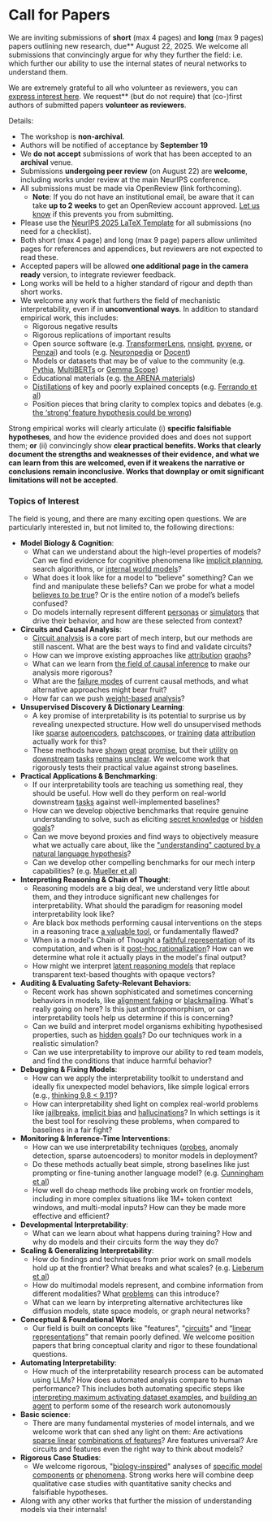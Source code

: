 # Call for Papers
We are inviting submissions of **short** (max 4 pages) and **long** (max 9 pages) papers outlining new research, due** August 22, 2025. We welcome all submissions that convincingly argue for why they further the field: i.e. which further our ability to use the internal states of neural networks to understand them. 

We are extremely grateful to all who volunteer as reviewers, you can [express interest here](https://www.google.com/url?q=https://docs.google.com/forms/d/e/1FAIpQLSdiw1SJllzoTz_nqzDTzTOGb9DV3W_truQyh-WvYj_QGIi7Mg/viewform?usp%3Ddialog&sa=D&source=editors&ust=1752354434669041&usg=AOvVaw0jlDxoIW9HlmI5C2UDgo27). We request** (but do not require) that (co-)first authors of submitted papers **volunteer as reviewers**. 

Details: 
* The workshop is **non-archival**.
* Authors will be notified of acceptance by **September 19**
* We **do not accept** submissions of work that has been accepted to an **archival** venue.
* Submissions **undergoing peer review** (on August 22) are **welcome**, including works under review at the main NeurIPS conference.
* All submissions must be made via OpenReview (link forthcoming).
  * **Note**: If you do not have an institutional email, be aware that it can take **up to 2 weeks** to get an OpenReview account approved. [Let us know](mailto:neurips2025@mechinterpworkshop.com) if this prevents you from submitting.
* Please use the [NeurIPS 2025 LaTeX Template](https://www.google.com/url?q=https://media.neurips.cc/Conferences/NeurIPS2025/Styles.zip&sa=D&source=editors&ust=1752354434670233&usg=AOvVaw01gdP56Zg-osNuyfRZwrN_) for all submissions (no need for a checklist).
* Both short (max 4 page) and long (max 9 page) papers allow unlimited pages for references and appendices, but reviewers are not expected to read these.
* Accepted papers will be allowed **one additional page in the camera ready** version, to integrate reviewer feedback.
* Long works will be held to a higher standard of rigour and depth than short works.
* We welcome any work that furthers the field of mechanistic interpretability, even if in **unconventional ways**. In addition to standard empirical work, this includes:
  * Rigorous negative results
  * Rigorous replications of important results
  * Open source software (e.g. [TransformerLens](https://www.google.com/url?q=https://github.com/neelnanda-io/TransformerLens&sa=D&source=editors&ust=1752354434671059&usg=AOvVaw16cIVGAB4LsTIG5Zu26g6S), [nnsight](https://www.google.com/url?q=https://github.com/ndif-team/nnsight&sa=D&source=editors&ust=1752354434671125&usg=AOvVaw1WcR_eHRt7nqv_oMAMstfJ), [pyvene](https://www.google.com/url?q=https://github.com/stanfordnlp/pyvene/tree/main/pyvene/models/mlp&sa=D&source=editors&ust=1752354434671203&usg=AOvVaw2iv6_sy8ti9sIK-GF0FyUL), or [Penzai](https://www.google.com/url?q=https://github.com/google-deepmind/penzai&sa=D&source=editors&ust=1752354434671285&usg=AOvVaw2cKyaLpdHW45c7UPrq_YRq)) and tools (e.g. [Neuronpedia](https://www.google.com/url?q=http://neuronpedia.org&sa=D&source=editors&ust=1752354434671358&usg=AOvVaw2ATChxfrXbWrOmUQY_ihCd) or [Docent](https://www.google.com/url?q=https://transluce.org/introducing-docent&sa=D&source=editors&ust=1752354434671437&usg=AOvVaw2x1h42FyiLiSlQXB6o56Wl))
  * Models or datasets that may be of value to the community (e.g. [Pythia](https://www.google.com/url?q=https://arxiv.org/abs/2304.01373&sa=D&source=editors&ust=1752354434671576&usg=AOvVaw03NqZx9FUavUSpXPcloN7v), [MultiBERTs](https://www.google.com/url?q=https://arxiv.org/abs/2106.16163&sa=D&source=editors&ust=1752354434671641&usg=AOvVaw2GMjGs2CyrobJgodp8gwC1) or [Gemma Scope](https://www.google.com/url?q=https://arxiv.org/abs/2408.05147&sa=D&source=editors&ust=1752354434671705&usg=AOvVaw1liskjV6V6eiLZCeppHFW3))
  * Educational materials (e.g. [the ARENA materials](https://www.google.com/url?q=https://arena3-chapter1-transformer-interp.streamlit.app/&sa=D&source=editors&ust=1752354434671838&usg=AOvVaw3wO_MrSoC5zlh0LxnNBREN))
  * [Distillations](https://www.google.com/url?q=https://distill.pub/2017/research-debt/&sa=D&source=editors&ust=1752354434671928&usg=AOvVaw2bDE73_ZD_vXp8BpfGh5vv) of key and poorly explained concepts (e.g. [Ferrando et al](https://www.google.com/url?q=https://arxiv.org/abs/2405.00208&sa=D&source=editors&ust=1752354434672039&usg=AOvVaw0oRaZl0vzs2d3a_7o5Mgob))
  * Position pieces that bring clarity to complex topics and debates (e.g. [the ‘strong’ feature hypothesis could be wrong](https://www.google.com/url?q=https://www.alignmentforum.org/posts/tojtPCCRpKLSHBdpn/the-strong-feature-hypothesis-could-be-wrong&sa=D&source=editors&ust=1752354434672252&usg=AOvVaw0BL19bZZ9cXkjEPKMa4_wA))

Strong empirical works will clearly articulate (i) **specific falsifiable hypotheses**, and how the evidence provided does and does not support them; **or** (ii) convincingly show **clear practical benefits. Works that clearly document the strengths and weaknesses of their evidence, and what we can learn from this are welcomed, even if it weakens the narrative or conclusions remain inconclusive. Works that downplay or omit significant limitations will not be accepted**. 
### Topics of Interest
The field is young, and there are many exciting open questions. We are particularly interested in, but not limited to, the following directions: 
* **Model Biology & Cognition**:
  * What can we understand about the high-level properties of models? Can we find evidence for cognitive phenomena like [implicit planning](https://www.google.com/url?q=https://transformer-circuits.pub/2025/attribution-graphs/biology.html%23dives-poems&sa=D&source=editors&ust=1752354434673327&usg=AOvVaw3j6uygr6lrhKBUA1YP9kVT), search algorithms, or [internal world models](https://www.google.com/url?q=https://arxiv.org/abs/2210.13382&sa=D&source=editors&ust=1752354434673429&usg=AOvVaw2SQzDpDA7tTOc7HHHITcLy)?
  * What does it look like for a model to "believe" something? Can we find and manipulate these beliefs? Can we probe for what a model [believes to be true](https://www.google.com/url?q=https://arxiv.org/abs/2310.06824&sa=D&source=editors&ust=1752354434673633&usg=AOvVaw3yk92AwX3De-rhnnsHiOTr)? Or is the entire notion of a model’s beliefs confused?
  * Do models internally represent different [personas](https://www.google.com/url?q=https://arxiv.org/abs/2406.12094&sa=D&source=editors&ust=1752354434673817&usg=AOvVaw1sgSAw-00W8TyS9quT5DTH) or [simulators](https://www.google.com/url?q=https://www.nature.com/articles/s41586-023-06647-8&sa=D&source=editors&ust=1752354434673890&usg=AOvVaw0eDZtQlI6q-Cj_R153zt2V) that drive their behavior, and how are these selected from context?
* **Circuits and Causal Analysis**:
  * [Circuit analysis](https://www.google.com/url?q=https://distill.pub/2020/circuits/zoom-in/&sa=D&source=editors&ust=1752354434674102&usg=AOvVaw2MNeUELFvc0tqYaM6bVZOE) is a core part of mech interp, but our methods are still nascent. What are the best ways to find and validate circuits?
  * How can we improve existing approaches like [attribution](https://www.google.com/url?q=https://arxiv.org/abs/2406.11944&sa=D&source=editors&ust=1752354434674357&usg=AOvVaw1uB5xPgbhLqDjCxv1ytmVD) [graphs](https://www.google.com/url?q=https://transformer-circuits.pub/2025/attribution-graphs/methods.html&sa=D&source=editors&ust=1752354434674443&usg=AOvVaw1ywVjYGiNd0OI0WusjsgU1)?
  * What can we learn from [the field of causal inference](https://www.google.com/url?q=https://arxiv.org/abs/2407.04690&sa=D&source=editors&ust=1752354434674574&usg=AOvVaw1ZkDbD2yNVTX5hPM94W7qC) to make our analysis more rigorous?
  * What are the [failure modes](https://www.google.com/url?q=https://arxiv.org/abs/2307.15771&sa=D&source=editors&ust=1752354434674728&usg=AOvVaw2QQx24jB1PxW1ylVkRbmZY) of current causal methods, and what alternative approaches might bear fruit?
  * How far can we push [weight-based](https://www.google.com/url?q=https://arxiv.org/abs/2301.05217&sa=D&source=editors&ust=1752354434674902&usg=AOvVaw2lTrLWUbNgsRZzngn9GQbN) [analysis](https://www.google.com/url?q=https://arxiv.org/abs/2410.08417&sa=D&source=editors&ust=1752354434674968&usg=AOvVaw3E4u2hEq7C06LLJ1nnAHRN)?
* **Unsupervised Discovery & Dictionary Learning**:
  * A key promise of interpretability is its potential to surprise us by revealing unexpected structure. How well do unsupervised methods like [sparse](https://www.google.com/url?q=https://arxiv.org/abs/2103.15949&sa=D&source=editors&ust=1752354434675262&usg=AOvVaw0YhLrxPt5JZERr99k_LgkO) [autoencoders](https://www.google.com/url?q=https://transformer-circuits.pub/2023/monosemantic-features&sa=D&source=editors&ust=1752354434675355&usg=AOvVaw3tuzRUFhwHLkPclFtmbwaR), [patch](https://www.google.com/url?q=https://arxiv.org/abs/2401.06102&sa=D&source=editors&ust=1752354434675419&usg=AOvVaw2HqDAMtR-2wKNPNBEs0hx5)[scopes](https://www.google.com/url?q=https://arxiv.org/abs/2403.10949v2&sa=D&source=editors&ust=1752354434675470&usg=AOvVaw3kBaPkPbi4ZXPEn9r8VqY1), or [training](https://www.google.com/url?q=https://proceedings.mlr.press/v70/koh17a?ref%3Dhttps://githubhelp.com&sa=D&source=editors&ust=1752354434675552&usg=AOvVaw14a8enrt842ghzE5e-eI9q) [data](https://www.google.com/url?q=https://arxiv.org/abs/2308.03296&sa=D&source=editors&ust=1752354434675618&usg=AOvVaw30qOhs9Y5BKW_vI6qeSo4w) [attribution](https://www.google.com/url?q=https://arxiv.org/abs/2205.11482&sa=D&source=editors&ust=1752354434675683&usg=AOvVaw3N9aU8XZdXGSjdJAbUw5Wj) actually work for this?
  * These methods have [shown](https://www.google.com/url?q=https://transformer-circuits.pub/2024/scaling-monosemanticity/index.html&sa=D&source=editors&ust=1752354434675826&usg=AOvVaw1lFocTRT9dKJLIZD9mVWya) [great](https://www.google.com/url?q=https://transformer-circuits.pub/2025/attribution-graphs/biology.html&sa=D&source=editors&ust=1752354434675901&usg=AOvVaw3jXPb8DyO4NCdd7a_Wmyr7) [promise](https://www.google.com/url?q=https://arxiv.org/abs/2503.10965&sa=D&source=editors&ust=1752354434675975&usg=AOvVaw3reuvO4JGGcQBNRQplafCV), but their [utility](https://www.google.com/url?q=https://arxiv.org/abs/2502.16681&sa=D&source=editors&ust=1752354434676042&usg=AOvVaw3XfQ_OQ788ERSst6IIawZd) [on](https://www.google.com/url?q=https://www.tilderesearch.com/blog/sieve&sa=D&source=editors&ust=1752354434676136&usg=AOvVaw2rZ6UKCasPTUlPjHp1a6vK) [downstream](https://www.google.com/url?q=https://arxiv.org/abs/2501.17148&sa=D&source=editors&ust=1752354434676229&usg=AOvVaw0Zj0SeC2hMYQZEhmMcX0st) [tasks](https://www.google.com/url?q=https://transformer-circuits.pub/2024/features-as-classifiers/index.html&sa=D&source=editors&ust=1752354434676310&usg=AOvVaw0S5Xq-KcexVHCW3m_kTPKQ) [remains](https://www.google.com/url?q=https://arxiv.org/abs/2502.04382&sa=D&source=editors&ust=1752354434676377&usg=AOvVaw0-xTgWf9Pmz4As2F1ZIIzP) [unclear](https://www.google.com/url?q=https://www.alignmentforum.org/posts/4uXCAJNuPKtKBsi28/negative-results-for-saes-on-downstream-tasks&sa=D&source=editors&ust=1752354434676472&usg=AOvVaw1GMjUwciGt_ek3HfdAwhC2). We welcome work that rigorously tests their practical value against strong baselines.
* **Practical Applications & Benchmarking**:
  * If our interpretability tools are teaching us something real, they should be useful. How well do they perform on real-world downstream [tasks](https://www.google.com/url?q=https://www.lesswrong.com/posts/wGRnzCFcowRCrpX4Y/downstream-applications-as-validation-of-interpretability&sa=D&source=editors&ust=1752354434676857&usg=AOvVaw2gQgsn-VKhgfLKoS91jD7G) against well-implemented baselines?
  * How can we develop objective benchmarks that require genuine understanding to solve, such as eliciting [secret knowledge](https://www.google.com/url?q=https://arxiv.org/abs/2505.14352&sa=D&source=editors&ust=1752354434677063&usg=AOvVaw2NrCLHgyLszqye9Km6vmj4) or [hidden goals](https://www.google.com/url?q=https://arxiv.org/abs/2503.10965&sa=D&source=editors&ust=1752354434677130&usg=AOvVaw2GCoG7rf6Hg6FKmberiMFB)?
  * Can we move beyond proxies and find ways to objectively measure what we actually care about, like the ["understanding" captured by a natural language hypothesis](https://www.google.com/url?q=https://arxiv.org/abs/2502.04382&sa=D&source=editors&ust=1752354434677343&usg=AOvVaw0u3P9I3YnRZ5y25cWSBLHB)?
  * Can we develop other compelling benchmarks for our mech interp capabilities? (e.g. [Mueller et al](https://www.google.com/url?q=https://arxiv.org/abs/2504.13151&sa=D&source=editors&ust=1752354434677501&usg=AOvVaw2B5-qvfeE4scnd8-9jkFqo))
* **Interpreting Reasoning & Chain of Thought**:
  * Reasoning models are a big deal, we understand very little about them, and they introduce significant new challenges for interpretability. What should the paradigm for reasoning model interpretability look like?
  * Are black box methods performing causal interventions on the steps in a reasoning trace [a valuable tool](https://www.google.com/url?q=https://arxiv.org/abs/2506.19143&sa=D&source=editors&ust=1752354434677938&usg=AOvVaw1uIg3pIA90NIByQbOvuM3H), or fundamentally flawed?
  * When is a model's Chain of Thought a [faithful representation](https://www.google.com/url?q=https://arxiv.org/abs/2305.04388&sa=D&source=editors&ust=1752354434678087&usg=AOvVaw16XHaHW43-NYqpEm0asE9v) of its computation, and when is it [post-hoc rationalization](https://www.google.com/url?q=https://arxiv.org/abs/2503.08679&sa=D&source=editors&ust=1752354434678192&usg=AOvVaw1IqOHtN4brV4I1-S19W6Y7)? How can we determine what role it actually plays in the model's final output?
  * How might we interpret [latent reasoning models](https://www.google.com/url?q=https://arxiv.org/abs/2412.06769&sa=D&source=editors&ust=1752354434678372&usg=AOvVaw2LBIXNkFMcNwkHxQuexLx3) that replace transparent text-based thoughts with opaque vectors?
* **Auditing & Evaluating Safety-Relevant Behaviors**:
  * Recent work has shown sophisticated and sometimes concerning behaviors in models, like [alignment faking](https://www.google.com/url?q=https://arxiv.org/abs/2412.14093&sa=D&source=editors&ust=1752354434678680&usg=AOvVaw07s7_p7iuLk_jp4JRBWL4E) or [blackmailing](https://www.google.com/url?q=https://www.anthropic.com/research/agentic-misalignment&sa=D&source=editors&ust=1752354434678771&usg=AOvVaw0zoBHLYwu8aSz9uxcgKxRK). What's really going on here? Is this just anthropomorphism, or can interpretability tools help us determine if this is concerning?
  * Can we build and interpret model organisms exhibiting hypothesised properties, such as [hidden goals](https://www.google.com/url?q=https://arxiv.org/abs/2503.10965&sa=D&source=editors&ust=1752354434679041&usg=AOvVaw30uBKtn9H-MS5topjm5ttE)? Do our techniques work in a realistic simulation?
  * Can we use interpretability to improve our ability to red team models, and find the conditions that induce harmful behavior?
* **Debugging & Fixing Models**:
  * How can we apply the interpretability toolkit to understand and ideally fix unexpected model behaviors, like simple logical errors (e.g., [thinking 9.8 < 9.11](https://www.google.com/url?q=https://transluce.org/observability-interface&sa=D&source=editors&ust=1752354434679539&usg=AOvVaw23mxYOvx3BaH8Ci2XRRJ7k))?
  * How can interpretability shed light on complex real-world problems like [jailbreaks](https://www.google.com/url?q=https://transformer-circuits.pub/2025/attribution-graphs/biology.html%23dives-jailbreak&sa=D&source=editors&ust=1752354434679713&usg=AOvVaw3VpkIZ0-3pcsChvAlhrjMk), [implicit bias](https://www.google.com/url?q=https://arxiv.org/abs/2506.10922&sa=D&source=editors&ust=1752354434679785&usg=AOvVaw0c9EhXVkcakdXdJ9W9ky8x) and [hallucinations](https://www.google.com/url?q=https://arxiv.org/abs/2411.14257&sa=D&source=editors&ust=1752354434679863&usg=AOvVaw0KaxjN648I1y89LaPlJNdV)? In which settings is it the best tool for resolving these problems, when compared to baselines in a fair fight?
* **Monitoring & Inference-Time Interventions**:
  * How can we use interpretability techniques ([probes](https://www.google.com/url?q=https://arxiv.org/abs/2102.12452&sa=D&source=editors&ust=1752354434680164&usg=AOvVaw033H3GZA-UfRBWLQhwoc9n), anomaly detection, sparse autoencoders) to monitor models in deployment?
  * Do these methods actually beat simple, strong baselines like just prompting or fine-tuning another language model? (e.g. [Cunningham et al](https://www.google.com/url?q=https://alignment.anthropic.com/2025/cheap-monitors/&sa=D&source=editors&ust=1752354434680430&usg=AOvVaw00gWmKKPkMv3g9-Qyg8PW2))
  * How well do cheap methods like probing work on frontier models, including in more complex situations like 1M+ token context windows, and multi-modal inputs? How can they be made more effective and efficient?
* **Developmental Interpretability**:
  * What can we learn about what happens during training? How and why do models and their circuits form the way they do?
* **Scaling & Generalizing Interpretability**:
  * How do findings and techniques from prior work on small models hold up at the frontier? What breaks and what scales? (e.g. [Lieberum et al](https://www.google.com/url?q=https://arxiv.org/abs/2307.09458&sa=D&source=editors&ust=1752354434681122&usg=AOvVaw17IZzEp0rY8_7OLupxjSm9))
  * How do multimodal models represent, and combine information from different modalities? What [problems](https://www.google.com/url?q=https://openreview.net/pdf?id%3DVUhRdZp8ke&sa=D&source=editors&ust=1752354434681311&usg=AOvVaw1yMLYqSfGe88TTsBLiEwN6) can this introduce?
  * What can we learn by interpreting alternative architectures like diffusion models, state space models, or graph neural networks?
* **Conceptual & Foundational Work**:
  * Our field is built on concepts like "features", "[circuits](https://www.google.com/url?q=https://distill.pub/2020/circuits/zoom-in/&sa=D&source=editors&ust=1752354434681680&usg=AOvVaw1TEdayorvtq0QE1sgxEmK2)" and “[linear representations](https://www.google.com/url?q=https://transformer-circuits.pub/2024/july-update/index.html%23linear-representations&sa=D&source=editors&ust=1752354434681781&usg=AOvVaw2dHG7_S1x0y01VzHWRdBxs)” that remain poorly defined. We welcome position papers that bring conceptual clarity and rigor to these foundational questions.
* **Automating Interpretability**:
  * How much of the interpretability research process can be automated using LLMs? How does automated analysis compare to human performance? This includes both automating specific steps like [interpreting maximum activating dataset examples](https://www.google.com/url?q=https://openaipublic.blob.core.windows.net/neuron-explainer/paper/index.html&sa=D&source=editors&ust=1752354434682280&usg=AOvVaw1lfIO7wCqVQDNzMCOQ6wE_), and [building an agent](https://www.google.com/url?q=https://arxiv.org/abs/2404.14394&sa=D&source=editors&ust=1752354434682361&usg=AOvVaw264Ha84NBQRM4qBF4M8enZ) to perform some of the research work autonomously
* **Basic science**:
  * There are many fundamental mysteries of model internals, and we welcome work that can shed any light on them: Are activations [sparse linear](https://www.google.com/url?q=https://arxiv.org/abs/1601.03764&sa=D&source=editors&ust=1752354434682673&usg=AOvVaw2_25w1hGznKOEYJMF5wUF_) [combinations of features](https://www.google.com/url?q=https://transformer-circuits.pub/2022/toy_model/index.html&sa=D&source=editors&ust=1752354434682762&usg=AOvVaw2R7AKhPR2WBprLvizDqFIY)? Are features universal? Are circuits and features even the right way to think about models?
* **Rigorous Case Studies**:
  * We welcome rigorous, "[biology-inspired](https://www.google.com/url?q=https://distill.pub/2020/circuits/curve-circuits/&sa=D&source=editors&ust=1752354434683046&usg=AOvVaw3poBHCiyRy7dsWO23wZZXh)" analyses of [specific model](https://www.google.com/url?q=https://arxiv.org/abs/2310.04625&sa=D&source=editors&ust=1752354434683122&usg=AOvVaw3a1gDWMUjq-26bLLWK7brp) [components](https://www.google.com/url?q=https://transformer-circuits.pub/2024/scaling-monosemanticity/index.html&sa=D&source=editors&ust=1752354434683216&usg=AOvVaw0v94kNFiPNUr7eXGySJljv) [or](https://www.google.com/url?q=https://arxiv.org/abs/2305.01610&sa=D&source=editors&ust=1752354434683276&usg=AOvVaw3uLLiQfNRwF7gx2iLPqpku) [phenomena](https://www.google.com/url?q=https://arxiv.org/abs/2306.09346&sa=D&source=editors&ust=1752354434683340&usg=AOvVaw2NrJmt-pP_XihXGBuZVLUw). Strong works here will combine deep qualitative case studies with quantitative sanity checks and falsifiable hypotheses.
* Along with any other works that further the mission of understanding models via their internals!
